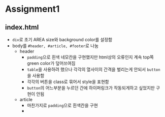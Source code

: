 # Assignment1
## index.html
* `div`로 초기 AREA size와 background color를 설정함
* body를 `#header, #article, #footer`로 나눔
  * header   
    * `padding`으로 흰색 네모칸을 구현했지만 html상의 오류인지 계속 top쪽 green color가 덮어쓰여짐
    * `table`을 사용하려 했으나 각각의 열사이의 간격을 벌리는게 안되서 `button`을 사용함
    * 각각의 버튼을 class로 묶어서 style을 표현함
    * `button`의 어느부분을 누르던 간에 하이퍼링크가 작동되게하고 싶었지만 구현이 안됨
  * article
    * 마찬가지로 `padding`으로 흰색칸을 구현
    * 
